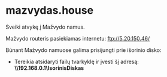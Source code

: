 # mazvydas.house

Sveiki atvykę į Mažvydo namus.

Mažvydo routeris pasiekiamas internetu: ftp://5.20.150.46/

Būnant Mažvydo namuose galima prisijungti prie išorinio disko: 
* Tereikia atsidaryti failų tvarkyklę ir įvesti šį adresą: **\\\\192.168.0.1\IsorinisDiskas**

<!-- Būnant toliau nuo Mažvydo namų, išorinį diską galima pasiekti **per internetą** šiuo adresu: [router.mazvydas.house](http://router.mazvydas.house)
-->
